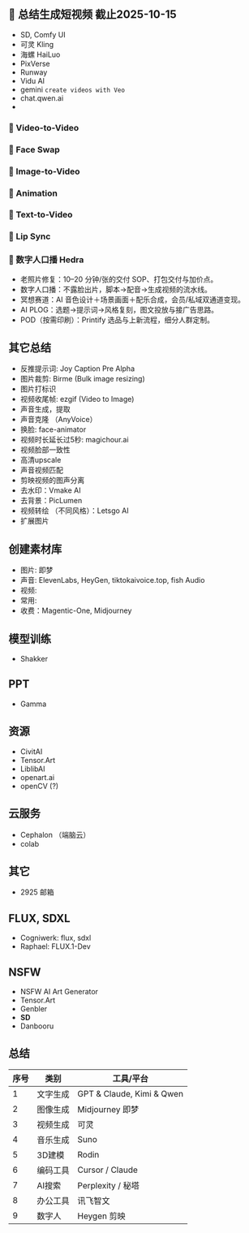 
## 💍 总结生成短视频 截止2025-10-15

- SD, Comfy UI
- 可灵 Kling
- 海螺 HaiLuo
- PixVerse
- Runway
- Vidu AI
- gemini `create videos with Veo`
- chat.qwen.ai
- 


### 🥃 Video-to-Video

### 🥃 Face Swap

### 🥃 Image-to-Video

### 🥃 Animation

### 🥃 Text-to-Video

### 🥃 Lip Sync

### 🥃 数字人口播 Hedra

- 老照片修复：10–20 分钟/张的交付 SOP、打包交付与加价点。
- 数字人口播：不露脸出片，脚本→配音→生成视频的流水线。
- 冥想赛道：AI 音色设计＋场景画面＋配乐合成，会员/私域双通道变现。
- AI PLOG：选题→提示词→风格复刻，图文投放与接广告思路。
- POD（按需印刷）：Printify 选品与上新流程，细分人群定制。


## 其它总结

- 反推提示词: Joy Caption Pre Alpha
- 图片裁剪: Birme (Bulk image resizing)
- 图片打标识
- 视频收尾帧: ezgif (Video to Image)
- 声音生成，提取
- 声音克隆 （AnyVoice）
- 换脸: face-animator
- 视频时长延长过5秒: magichour.ai
- 视频脸部一致性
- 高清upscale
- 声音视频匹配
- 剪映视频的图声分离
- 去水印：Vmake AI
- 去背景：PicLumen
- 视频转绘 （不同风格）：Letsgo AI
- 扩展图片


## 创建素材库

- 图片: 即梦
- 声音: ElevenLabs, HeyGen, tiktokaivoice.top, fish Audio
- 视频:
- 常用: 
- 收费：Magentic-One, Midjourney


## 模型训练

- Shakker


## PPT

- Gamma


## 资源

- CivitAI
- Tensor.Art
- LiblibAI
- openart.ai
- openCV (?)

## 云服务

- Cephalon （端脑云）
- colab

## 其它

- 2925 邮箱

## FLUX, SDXL

- Cogniwerk: flux, sdxl
- Raphael: FLUX.1-Dev

## NSFW

- NSFW AI Art Generator
- Tensor.Art
- Genbler
- **SD**
- Danbooru

## 总结

| 序号 | 类别     | 工具/平台                     |
|------|----------|-------------------------------|
| 1    | 文字生成 | GPT & Claude, Kimi & Qwen     |
| 2    | 图像生成 | Midjourney 即梦               |
| 3    | 视频生成 | 可灵                          |
| 4    | 音乐生成 | Suno                          |
| 5    | 3D建模   | Rodin                         |
| 6    | 编码工具 | Cursor / Claude               |
| 7    | AI搜索   | Perplexity / 秘塔             |
| 8    | 办公工具 | 讯飞智文                      |
| 9    | 数字人   | Heygen 剪映                   |
